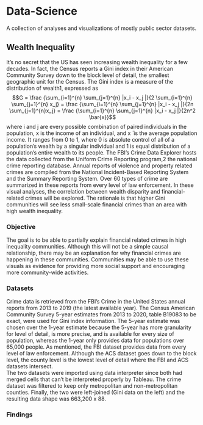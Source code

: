 # Data-Science

A collection of analyses and visualizations of mostly public sector datasets.


## Wealth Inequality
It’s no secret that the US has seen increasing wealth inequality for a few decades. In fact, the Census reports a Gini index in their American Community Survey down to the block level of detail, the smallest geographic unit for the Census. The Gini index is a measure of the distribution of wealth1, expressed as
$$G = \frac {\sum_{i=1}^{n} \sum_{j=1}^{n} |x_i - x_j  |}{2 \sum_{i=1}^{n} \sum_{j=1}^{n} x_j} = \frac {\sum_{i=1}^{n} \sum_{j=1}^{n} |x_i - x_j  |}{2n \sum_{j=1}^{n}x_j} = \frac {\sum_{i=1}^{n} \sum_{j=1}^{n} |x_i - x_j  |}{2n^2 \bar{x}}$$ 
where i and j are every possible combination of paired individuals in the population, x
is the income of an individual, and x ̄ is the average population income. It ranges from 0 to 1, where 0 is absolute control of all of a population’s wealth by a singular individual and 1 is equal distribution of a population’s entire wealth to its people.
The FBI’s Crime Data Explorer hosts the data collected from the Uniform Crime Reporting program,2 the national crime reporting database. Annual reports of violence and property related crimes are compiled from the National Incident-Based Reporting System and the Summary Reporting System. Over 60 types of crime are summarized in these reports from every level of law enforcement.
In these visual analyses, the correlation between wealth disparity and financial- related crimes will be explored. The rationale is that higher Gini communities will see less small-scale financial crimes than an area with high wealth inequality.
### Objective
The goal is to be able to partially explain financial related crimes in high inequality communities. Although this will not be a simple causal relationship, there may be an explanation for why financial crimes are happening in these communities.
Communities may be able to use these visuals as evidence for providing more social support and encouraging more community-wide activities.
### Datasets
Crime data is retrieved from the FBI’s Crime in the United States annual reports from 2013 to 2019 (the latest available year).  The Census American Community Survey 5-year estimates from 2013 to 2020, table B19083 to be exact, were used for Gini index information.  The 5-year estimate was chosen over the 1-year estimate because the 5-year has more granularity for level of detail, is more precise, and is available for every size of population, whereas the 1-year only provides data for populations over 65,000 people.  As mentioned, the FBI dataset provides data from every level of law enforcement.  Although the ACS dataset goes down to the block level, the county level is the lowest level of detail where the FBI and ACS datasets intersect.  
	The two datasets were imported using data interpreter since both had merged cells that can’t be interpreted properly by Tableau.  The crime dataset was filtered to keep only metropolitan and non-metropolitan counties.  Finally, the two were left-joined (Gini data on the left) and the resulting data shape was 663,200 x 88.  
### Findings

